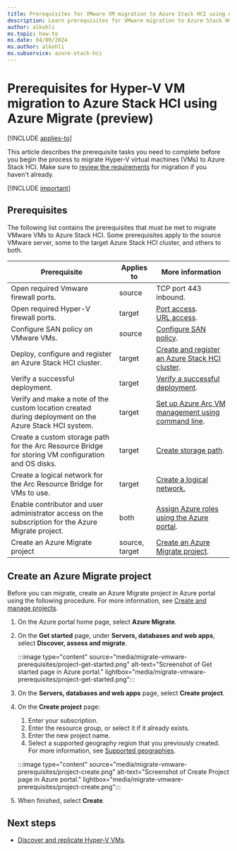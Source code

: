 ```yaml
--- 
title: Prerequisites for VMware VM migration to Azure Stack HCI using Azure Migrate (preview)
description: Learn prerequisites for VMware migration to Azure Stack HCI using Azure Migrate (preview).
author: alkohli
ms.topic: how-to
ms.date: 04/09/2024
ms.author: alkohli
ms.subservice: azure-stack-hci
---
```


# Prerequisites for Hyper-V VM migration to Azure Stack HCI using Azure Migrate (preview)

[!INCLUDE [applies-to](../../includes/hci-applies-to-23h2.md)]

This article describes the prerequisite tasks you need to complete before you begin the process to migrate Hyper-V virtual machines (VMs) to Azure Stack HCI. Make sure to [review the requirements](migrate-vmware-requirements.md) for migration if you haven't already.

[!INCLUDE [important](../../includes/hci-preview.md)]

## Prerequisites

The following list contains the prerequisites that must be met to migrate VMware VMs to Azure Stack HCI. Some prerequisites apply to the source VMware server, some to the target Azure Stack HCI cluster, and others to both.

|Prerequisite|Applies to|More information|
|--|--|--|
|Open required Vmware firewall ports.|source|TCP port 443 inbound.|
|Open required Hyper-V firewall ports.|target|[Port access](/azure/migrate/migrate-support-matrix-hyper-v#port-access).<br>[URL access](/azure/migrate/migrate-appliance#url-access).|
|Configure SAN policy on VMware VMs.|source|[Configure SAN policy](/azure/migrate/prepare-for-migration#configure-san-policy).|
|Deploy, configure and register an Azure Stack HCI cluster.|target|[Create and register an Azure Stack HCI cluster](../deploy/deployment-introduction.md).|
| Verify a successful deployment. | target | [Verify a successful deployment](../deploy/deploy-via-portal.md#verify-a-successful-deployment). |
|Verify and make a note of the custom location created during deployment on the Azure Stack HCI system.|target|[Set up Azure Arc VM management using command line](../manage/deploy-arc-resource-bridge-using-command-line.md?tabs=for-static-ip-address-1%2Cfor-static-ip-address-2).|
|Create a custom storage path for the Arc Resource Bridge for storing VM configuration and OS disks.|target| [Create storage path](../manage/create-storage-path.md).|
|Create a logical network for the Arc Resource Bridge for VMs to use.|target|[Create a logical network.](../manage/create-logical-networks.md)|
|Enable contributor and user administrator access on the subscription for the Azure Migrate project.|both|[Assign Azure roles using the Azure portal](/azure/role-based-access-control/role-assignments-portal).|
|Create an Azure Migrate project|source, target|[Create an Azure Migrate project](#create-an-azure-migrate-project).|

## Create an Azure Migrate project

Before you can migrate, create an Azure Migrate project in Azure portal using the following procedure. For more information, see [Create and manage projects](/azure/migrate/create-manage-projects).

1. On the Azure portal home page, select **Azure Migrate**.

1. On the **Get started** page, under **Servers, databases and web apps**, select **Discover, assess and migrate**.

    :::image type="content" source="media/migrate-vmware-prerequisites/project-get-started.png" alt-text="Screenshot of Get started page in Azure portal." lightbox="media/migrate-vmware-prerequisites/project-get-started.png":::

1. On the **Servers, databases and web apps** page, select **Create project**.

1. On the **Create project** page:
    1. Enter your subscription.
    1. Enter the resource group, or select it if it already exists.
    1. Enter the new project name.
    1. Select a supported geography region that you previously created. For more information, see [Supported geographies](migrate-vmware-requirements.md#supported-geographies).

    :::image type="content" source="media/migrate-vmware-prerequisites/project-create.png" alt-text="Screenshot of Create Project page in Azure portal." lightbox="media/migrate-vmware-prerequisites/project-create.png":::

1. When finished, select **Create**.

## Next steps

- [Discover and replicate Hyper-V VMs](migrate-vmware-replicate.md).
